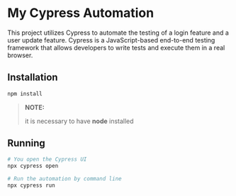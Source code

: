 # My Cypress Automation

This project utilizes Cypress to automate the testing of a login feature and a user update feature. Cypress is a JavaScript-based end-to-end testing framework that allows developers to write tests and execute them in a real browser.

## Installation
```bash
npm install
```
> **NOTE:**
> 
> it is necessary to have **node** installed

## Running
```bash
# You open the Cypress UI
npx cypress open

# Run the automation by command line
npx cypress run
```